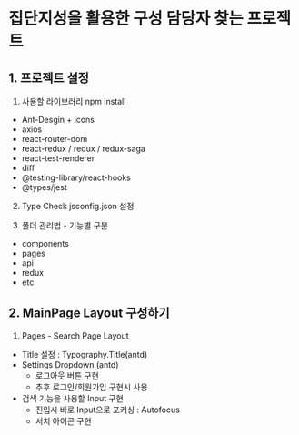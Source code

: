 # 집단지성을 활용한 구성 담당자 찾는 프로젝트
## 1. 프로젝트 설정
1. 사용할 라이브러리 npm install
- Ant-Desgin + icons 
- axios
- react-router-dom
- react-redux / redux / redux-saga
- react-test-renderer
- diff
- @testing-library/react-hooks
- @types/jest

2. Type Check jsconfig.json 설정

3. 폴더 관리법 - 기능별 구분
- components
- pages
- api
- redux
- etc

## 2. MainPage Layout 구성하기
1. Pages - Search Page Layout
- Title 설정 : Typography.Title(antd)
- Settings Dropdown (antd)
  + 로그아웃 버튼 구현
  + 추후 로그인/회원가입 구현시 사용
- 검색 기능을 사용할 Input 구현
  + 진입시 바로 Input으로 포커싱 : Autofocus
  + 서치 아이콘 구현